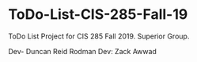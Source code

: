 # ToDo-List-CIS-285-Fall-19
ToDo List Project for CIS 285 Fall 2019. Superior Group.

Dev- Duncan Reid Rodman
Dev: Zack Awwad
